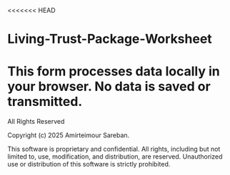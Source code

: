 <<<<<<< HEAD
# Living-Trust-Package-Worksheet

# This form processes data locally in your browser. No data is saved or transmitted.

All Rights Reserved

Copyright (c) 2025 Amirteimour Sareban.

This software is proprietary and confidential. All rights, including but not limited to, use, modification, and distribution, are reserved.
Unauthorized use or distribution of this software is strictly prohibited.

